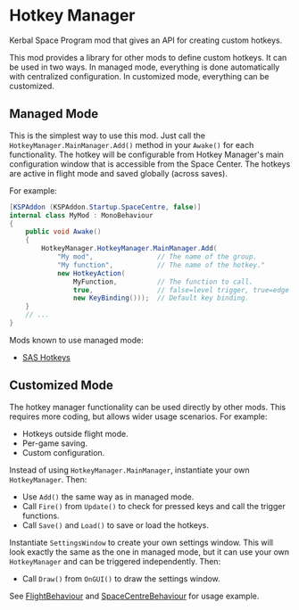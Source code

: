 # Hotkey Manager

Kerbal Space Program mod that gives an API for creating custom hotkeys.

This mod provides a library for other mods to define custom hotkeys. It can be
used in two ways. In managed mode, everything is done automatically with
centralized configuration. In customized mode, everything can be customized.

## Managed Mode

This is the simplest way to use this mod. Just call the
`HotkeyManager.MainManager.Add()` method in your `Awake()` for each
functionality. The hotkey will be configurable from Hotkey Manager's main
configuration window that is accessible from the Space Center. The hotkeys are
active in flight mode and saved globally (across saves).

For example:

```csharp
[KSPAddon (KSPAddon.Startup.SpaceCentre, false)]
internal class MyMod : MonoBehaviour
{
    public void Awake()
    {
        HotkeyManager.HotkeyManager.MainManager.Add(
            "My mod",                // The name of the group.
            "My function",           // The name of the hotkey."
            new HotkeyAction(
                MyFunction,          // The function to call.
                true,                // false=level trigger, true=edge trigger.
                new KeyBinding()));  // Default key binding.
    }
    // ...
}
```

Mods known to use managed mode:
* [SAS Hotkeys](https://github.com/petersohn/SASHotkeys)

## Customized Mode

The hotkey manager functionality can be used directly by other mods. This
requires more coding, but allows wider usage scenarios. For example:
* Hotkeys outside flight mode.
* Per-game saving.
* Custom configuration.

Instead of using `HotkeyManager.MainManager`, instantiate your own
`HotkeyManager`. Then:
* Use `Add()` the same way as in managed mode.
* Call `Fire()` from `Update()` to check for pressed keys and call the trigger
  functions.
* Call `Save()` and `Load()` to save or load the hotkeys.

Instantiate `SettingsWindow` to create your own settings window. This will look
exactly the same as the one in managed mode, but it can use your own
`HotkeyManager` and can be triggered independently. Then:
* Call `Draw()` from `OnGUI()` to draw the settings window.

See [FlightBehaviour](FlightBehaviour.cs) and
[SpaceCentreBehaviour](SpaceCentreBehaviour.cs) for usage example.
